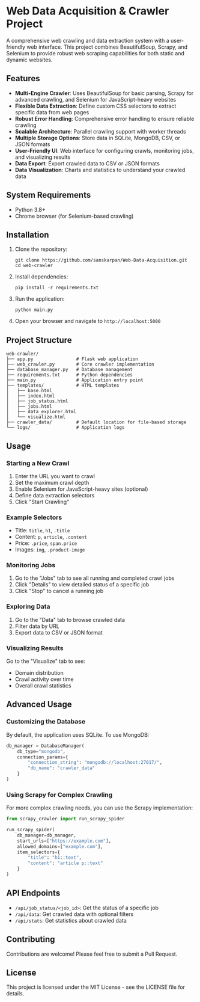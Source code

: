 # Web Data Acquisition & Crawler Project

A comprehensive web crawling and data extraction system with a user-friendly web interface. This project combines BeautifulSoup, Scrapy, and Selenium to provide robust web scraping capabilities for both static and dynamic websites.

## Features

- **Multi-Engine Crawler**: Uses BeautifulSoup for basic parsing, Scrapy for advanced crawling, and Selenium for JavaScript-heavy websites
- **Flexible Data Extraction**: Define custom CSS selectors to extract specific data from web pages
- **Robust Error Handling**: Comprehensive error handling to ensure reliable crawling
- **Scalable Architecture**: Parallel crawling support with worker threads
- **Multiple Storage Options**: Store data in SQLite, MongoDB, CSV, or JSON formats
- **User-Friendly UI**: Web interface for configuring crawls, monitoring jobs, and visualizing results
- **Data Export**: Export crawled data to CSV or JSON formats
- **Data Visualization**: Charts and statistics to understand your crawled data

## System Requirements

- Python 3.8+
- Chrome browser (for Selenium-based crawling)

## Installation

1. Clone the repository:
   ```
   git clone https://github.com/sanskarpan/Web-Data-Acquisition.git
   cd web-crawler
   ```

2. Install dependencies:
   ```
   pip install -r requirements.txt
   ```

3. Run the application:
   ```
   python main.py
   ```

4. Open your browser and navigate to `http://localhost:5000`

## Project Structure

```
web-crawler/
├── app.py                # Flask web application
├── web_crawler.py        # Core crawler implementation
├── database_manager.py   # Database management
├── requirements.txt      # Python dependencies
├── main.py               # Application entry point
├── templates/            # HTML templates
│   ├── base.html
│   ├── index.html
│   ├── job_status.html
│   ├── jobs.html
│   ├── data_explorer.html
│   └── visualize.html
├── crawler_data/         # Default location for file-based storage
└── logs/                 # Application logs
```

## Usage

### Starting a New Crawl

1. Enter the URL you want to crawl
2. Set the maximum crawl depth
3. Enable Selenium for JavaScript-heavy sites (optional)
4. Define data extraction selectors
5. Click "Start Crawling"

### Example Selectors

- Title: `title`, `h1`, `.title`
- Content: `p`, `article`, `.content`
- Price: `.price`, `span.price`
- Images: `img`, `.product-image`

### Monitoring Jobs

1. Go to the "Jobs" tab to see all running and completed crawl jobs
2. Click "Details" to view detailed status of a specific job
3. Click "Stop" to cancel a running job

### Exploring Data

1. Go to the "Data" tab to browse crawled data
2. Filter data by URL
3. Export data to CSV or JSON format

### Visualizing Results

Go to the "Visualize" tab to see:
- Domain distribution
- Crawl activity over time
- Overall crawl statistics

## Advanced Usage

### Customizing the Database

By default, the application uses SQLite. To use MongoDB:

```python
db_manager = DatabaseManager(
    db_type="mongodb", 
    connection_params={
        "connection_string": "mongodb://localhost:27017/",
        "db_name": "crawler_data"
    }
)
```

### Using Scrapy for Complex Crawling

For more complex crawling needs, you can use the Scrapy implementation:

```python
from scrapy_crawler import run_scrapy_spider

run_scrapy_spider(
    db_manager=db_manager,
    start_urls=["https://example.com"],
    allowed_domains=["example.com"],
    item_selectors={
        "title": "h1::text",
        "content": "article p::text"
    }
)
```

## API Endpoints

- `/api/job_status/<job_id>`: Get the status of a specific job
- `/api/data`: Get crawled data with optional filters
- `/api/stats`: Get statistics about crawled data

## Contributing

Contributions are welcome! Please feel free to submit a Pull Request.

## License

This project is licensed under the MIT License - see the LICENSE file for details.